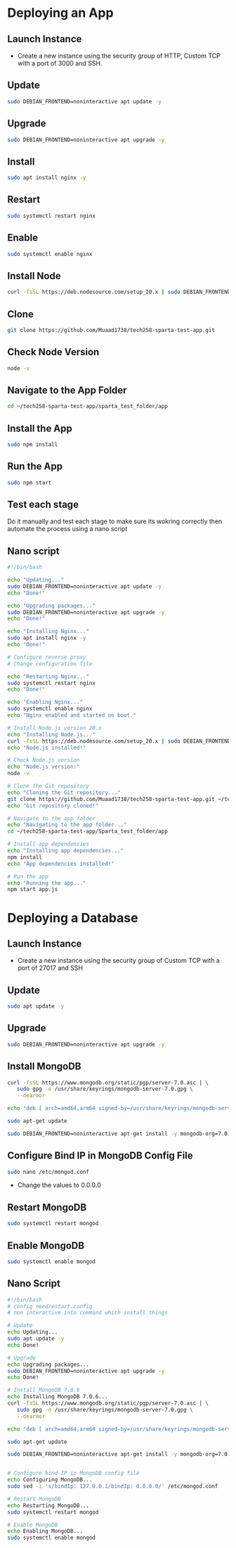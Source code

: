# Deploying an App

## Launch Instance 

- Create a new instance using the security group of HTTP, Custom TCP with a port of 3000 and SSH.

## Update
```bash
sudo DEBIAN_FRONTEND=noninteractive apt update -y
```

## Upgrade
```bash
sudo DEBIAN_FRONTEND=noninteractive apt upgrade -y
```

## Install
```bash
sudo apt install nginx -y
```

## Restart

```bash
sudo systemctl restart nginx
```

## Enable

```bash
sudo systemctl enable nginx
```

## Install Node
```bash
curl -fsSL https://deb.nodesource.com/setup_20.x | sudo DEBIAN_FRONTEND=noninteractive -E bash - && sudo DEBIAN_FRONTEND=noninteractive apt-get install -y nodejs
```
## Clone
```bash
git clone https://github.com/Muaad1738/tech258-sparta-test-app.git
```

## Check Node Version

```bash
node -v
```

## Navigate to the App Folder
```bash
cd ~/tech258-sparta-test-app/sparta_test_folder/app
```
## Install the App
```bash
sudo npm install
```
## Run the App

```bash
sudo npm start
```
## Test each stage

Do it manually and test each stage to make sure its wokring correctly then automate the process using a nano script

## Nano script 

``` bash
#!/bin/bash

echo "Updating..."
sudo DEBIAN_FRONTEND=noninteractive apt update -y
echo "Done!"

echo "Upgrading packages..."
sudo DEBIAN_FRONTEND=noninteractive apt upgrade -y
echo "Done!"

echo "Installing Nginx..."
sudo apt install nginx -y
echo "Done!"

# Configure reverse proxy
# Change configuration file

echo "Restarting Nginx..."
sudo systemctl restart nginx
echo "Done!"

echo "Enabling Nginx..."
sudo systemctl enable nginx
echo "Nginx enabled and started on boot."

# Install Node.js version 20.x
echo "Installing Node.js..."
curl -fsSL https://deb.nodesource.com/setup_20.x | sudo DEBIAN_FRONTEND=noninteractive -E bash - && sudo DEBIAN_FRONTEND=noninteractive apt-get install -y nodejs
echo "Node.js installed!"

# Check Node.js version
echo "Node.js version:"
node -v

# Clone the Git repository
echo "Cloning the Git repository..."
git clone https://github.com/Muaad1738/tech258-sparta-test-app.git ~/tech258-sparta-test-app
echo "Git repository cloned!"

# Navigate to the app folder
echo "Navigating to the app folder..."
cd ~/tech258-sparta-test-app/Sparta_test_folder/app

# Install app dependencies
echo "Installing app dependencies..."
npm install
echo "App dependencies installed!"

# Run the app
echo "Running the app..."
npm start app.js
```
# Deploying a Database 

## Launch Instance 

- Create a new instance using the security group of Custom TCP with a port of 27017 and SSH

## Update

``` bash
sudo apt update -y
```

## Upgrade
```bash
sudo DEBIAN_FRONTEND=noninteractive apt upgrade -y
```
## Install MongoDB

```bash
curl -fsSL https://www.mongodb.org/static/pgp/server-7.0.asc | \
   sudo gpg -o /usr/share/keyrings/mongodb-server-7.0.gpg \
   --dearmor
```
```bash
echo "deb [ arch=amd64,arm64 signed-by=/usr/share/keyrings/mongodb-server-7.0.gpg ] https://repo.mongodb.org/apt/ubuntu jammy/mongodb-org/7.0 multiverse" | sudo tee /etc/apt/sources.list.d/mongodb-org-7.0.list
```
```bash
sudo apt-get update 
```
```bash
sudo DEBIAN_FRONTEND=noninteractive apt-get install -y mongodb-org=7.0.6 mongodb-org-database=7.0.6 mongodb-org-server=7.0.6 mongodb-mongosh=2.2.4 mongodb-org-mongos=7.0.6 mongodb-org-tools=7.0.6

``` 



## Configure Bind IP in MongoDB Config File 
```bash
sudo nano /etc/mongod.conf
```
- Change the values to 0.0.0.0 

## Restart MongoDB
```bash
sudo systemctl restart mongod
```
## Enable MongoDB
``` bash
sudo systemctl enable mongod
```

## Nano Script 

```bash
#!/bin/bash
# config needrestart.config
# non interactive into command which install things

# Update
echo Updating...
sudo apt update -y
echo Done!

# Upgrade
echo Upgrading packages...
sudo DEBIAN_FRONTEND=noninteractive apt upgrade -y
echo Done!

# Install MongoDB 7.0.6
echo Installing MongoDB 7.0.6...
curl -fsSL https://www.mongodb.org/static/pgp/server-7.0.asc | \
   sudo gpg -o /usr/share/keyrings/mongodb-server-7.0.gpg \
   --dearmor

echo "deb [ arch=amd64,arm64 signed-by=/usr/share/keyrings/mongodb-server-7.0.gpg ] https://repo.mongodb.org/apt/ubuntu jammy/mongodb-org/7.0 multiverse" | sudo tee /etc/apt/sources.list.d/mongodb-org-7.0.list

sudo apt-get update 

sudo DEBIAN_FRONTEND=noninteractive apt-get install -y mongodb-org=7.0.6 mongodb-org-database=7.0.6 mongodb-org-server=7.0.6 mongodb-mongosh=2.2.4 mongodb-org-mongos=7.0.6 mongodb-org-tools=7.0.6


# Configure bind IP in MongoDB config file
echo Configuring MongoDB...
sudo sed -i 's/bindIp: 127.0.0.1/bindIp: 0.0.0.0/' /etc/mongod.conf

# Restart MongoDB
echo Restarting MongoDB...
sudo systemctl restart mongod

# Enable MongoDB
echo Enabling MongoDB...
sudo systemctl enable mongod
```








